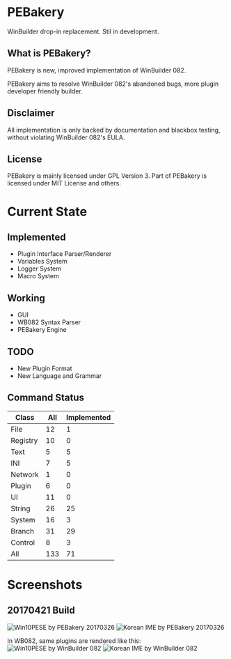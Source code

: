 # PEBakery
WinBuilder drop-in replacement. Stil in development.

## What is PEBakery?
PEBakery is new, improved implementation of WinBuilder 082.

PEBakery aims to resolve WinBuilder 082's abandoned bugs, more plugin developer friendly builder.

## Disclaimer
All implementation is only backed by documentation and blackbox testing, without violating WinBuilder 082's EULA.

## License
PEBakery is mainly licensed under GPL Version 3.
Part of PEBakery is licensed under MIT License and others.

# Current State
## Implemented
- Plugin Interface Parser/Renderer
- Variables System
- Logger System
- Macro System

## Working
- GUI
- WB082 Syntax Parser
- PEBakery Engine

## TODO
- New Plugin Format
- New Language and Grammar

## Command Status
|   Class  | All | Implemented |
|----------|-----|-------------|
| File     | 12  | 1   |
| Registry | 10  | 0   |
| Text     | 5   | 5   |
| INI      | 7   | 5   |
| Network  | 1   | 0   |
| Plugin   | 6   | 0   |
| UI       | 11  | 0   |
| String   | 26  | 25  |
| System   | 16  | 3   |
| Branch   | 31  | 29  |
| Control  | 8   | 3   |
| All      | 133 | 71  |

# Screenshots
## 20170421 Build
![Win10PESE by PEBakery 20170326](https://raw.githubusercontent.com/ied206/PEBakery/master/Image/PEBakery.png)
![Korean IME by PEBakery 20170326](https://raw.githubusercontent.com/ied206/PEBakery/master/Image/PEBakery-Korean_IME.png)

In WB082, same plugins are rendered like this:
![Win10PESE by WinBuilder 082](https://raw.githubusercontent.com/ied206/PEBakery/master/Image/WB082.png)
![Korean IME by WinBuilder 082](https://raw.githubusercontent.com/ied206/PEBakery/master/Image/WB082-Korean_IME.png)

